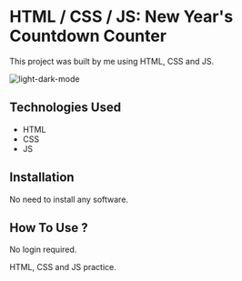 # HTML / CSS / JS: New Year's Countdown Counter

This project was built by me using HTML, CSS and JS.

![light-dark-mode](https://user-images.githubusercontent.com/78431899/222927908-b628506f-1c48-4f76-bd72-4d6d25a3928f.png)

## Technologies Used
- HTML
- CSS
- JS

## Installation
No need to install any software.

## How To Use ?
No login required.

HTML, CSS and JS practice.
